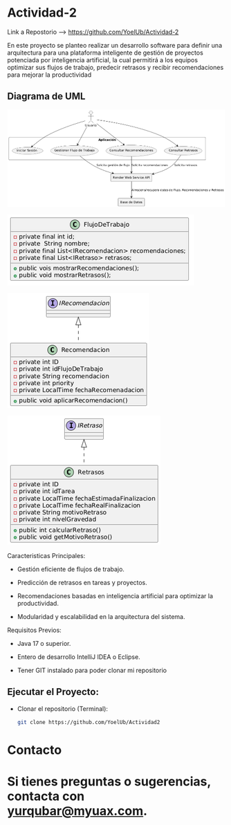 # Actividad-2
Link a Repostorio --> https://github.com/YoelUb/Actividad-2

En este proyecto se planteo realizar un desarrollo software para definir una arquitectura para una plataforma inteligente de gestión de proyectos potenciada por inteligencia artificial, la cual permitirá a los equipos optimizar sus flujos de trabajo, predecir retrasos y recibir recomendaciones para mejorar la productividad


## Diagrama de UML

![Diagrama Arquitectura](docs/Arquitectura-UML/Diagrama_Arquitectura.png)


![Diagrama FlujoDeTrabajo](docs/Arquitectura-UML/FlujoDeTrabajo_UML.png)



![Diagrama Recomendacion](docs/Arquitectura-UML/Recomendacion_UML.png)



![Diagrama Retraso](docs/Arquitectura-UML/Retraso_UML.png)


Caracteristicas Principales: 

- Gestión eficiente de flujos de trabajo.

- Predicción de retrasos en tareas y proyectos.

- Recomendaciones basadas en inteligencia artificial para optimizar la productividad.

- Modularidad y escalabilidad en la arquitectura del sistema.



Requisitos Previos: 

- Java 17 o superior.
  
- Entero de desarrollo IntelliJ IDEA o Eclipse.
  
- Tener GIT instalado para poder clonar mi repositorio


## Ejecutar el Proyecto:

- Clonar el repositorio (Terminal):

  ```bash
  git clone https://github.com/YoelUb/Actividad2
  
# Contacto
# Si tienes preguntas o sugerencias, contacta con yurqubar@myuax.com.





